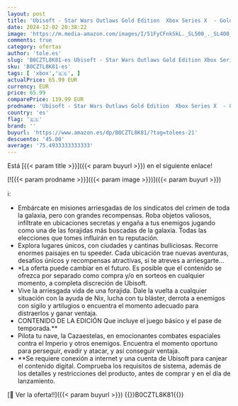 ```yaml
---
layout: post
title: 'Ubisoft - Star Wars Outlaws Gold Edition  Xbox Series X  - Golden Joystick Nominee'
date: 2024-12-02 20:38:22
image: 'https://m.media-amazon.com/images/I/51FyCFnkSkL._SL500_._SL400_.jpg'
comments: true
category: ofertas
author: 'tole.es'
slug: 'B0CZTL8K81-es Ubisoft - Star Wars Outlaws Gold Edition Xbox Series X -...'
sku: 'B0CZTL8K81-es'
tags: [ 'xbox','🇪🇸', ]
actualPrice: 65.99 EUR
currency: EUR
price: 65.99
comparePrice: 119.99 EUR
prodname: 'Ubisoft - Star Wars Outlaws Gold Edition  Xbox Series X  - Golden Joystick Nominee'
country: 'es'
flag: '🇪🇸'
brand: ''
buyurl: 'https://www.amazon.es/dp/B0CZTL8K81/?tag=tolees-21'
descuento: '45.00'
average: '75.4933333333333'
---
```


Está [{{< param title >}}]({{< param buyurl >}}) en el siguiente enlace!

[![{{< param prodname >}}]({{< param image >}})]({{< param buyurl >}})

ℹ️:

- Embárcate en misiones arriesgadas de los sindicatos del crimen de toda la galaxia, pero con grandes recompensas. Roba objetos valiosos, infíltrate en ubicaciones secretas y engaña a tus enemigos jugando como una de las forajidas más buscadas de la galaxia. Todas las elecciones que tomes influirán en tu reputación.
- Explora lugares únicos, con ciudades y cantinas bulliciosas. Recorre enormes paisajes en tu speeder. Cada ubicación trae nuevas aventuras, desafíos únicos y recompensas atractivas, si te atreves a arriesgarte…
- *La oferta puede cambiar en el futuro. Es posible que el contenido se ofrezca por separado como compra y/o en sorteos en cualquier momento, a completa discreción de Ubisoft.
- Vive la arriesgada vida de una forajida. Dale la vuelta a cualquier situación con la ayuda de Nix, lucha con tu bláster, derrota a enemigos con sigilo y artilugios o encuentra el momento adecuado para distraerlos y ganar ventaja.
- CONTENIDO DE LA EDICIÓN Que incluye el juego básico y el pase de temporada.**
- Pilota tu nave, la Cazaestelas, en emocionantes combates espaciales contra el Imperio y otros enemigos. Encuentra el momento oportuno para perseguir, evadir y atacar, y así conseguir ventaja.
- **Se requiere conexión a internet y una cuenta de Ubisoft para canjear el contenido digital. Comprueba los requisitos de sistema, además de los detalles y restricciones del producto, antes de comprar y en el día de lanzamiento.

[🛒 Ver la oferta!!]({{< param buyurl >}})
{{<world>}}B0CZTL8K81{{</world>}}
